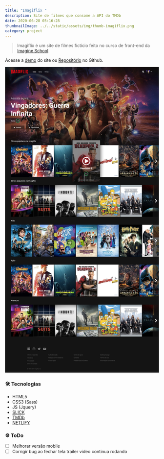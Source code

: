 ```yaml
---
title: "Imagiflix "
description: Site de filmes que consome a API do TMDb
date: 2020-06-28 05:16:28
thumbnailImage: ../../static/assets/img/thumb-imagiflix.png
category: project
---
```


> Imagiflix é um site de filmes fictício feito no curso de front-end da [Imagine School](http://imagineschool.com.br/)

Acesse a [demo](https://imagiflix.netlify.app) do site ou [Repositório](https://github.com/GuiSAlmeida/imagiflix) no Github.

![Layout](../../static/assets/img/imagiflix-layout.jpg)

### 🛠️ **Tecnologias**
* HTML5
* CSS3 (Sass)
* JS (Jquery)
* [SLICK](http://kenwheeler.github.io/slick/)
* [TMDb](https://www.themoviedb.org)
* [NETLIFY](https://www.netlify.com/)

### ⚙️ **ToDo**
* [ ] Melhorar versão mobile
* [ ] Corrigir bug ao fechar tela trailer video continua rodando
